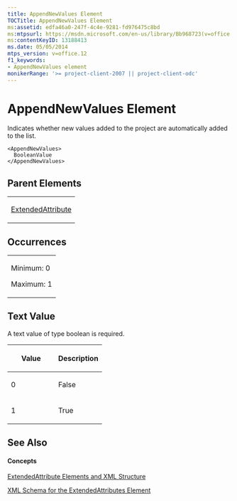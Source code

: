 ```yaml
---
title: AppendNewValues Element
TOCTitle: AppendNewValues Element
ms:assetid: edfa46a0-247f-4c4e-9281-fd976475c8bd
ms:mtpsurl: https://msdn.microsoft.com/en-us/library/Bb968723(v=office.12)
ms:contentKeyID: 13188413
ms.date: 05/05/2014
mtps_version: v=office.12
f1_keywords:
- AppendNewValues element
monikerRange: '>= project-client-2007 || project-client-odc'
---
```


# AppendNewValues Element




Indicates whether new values added to the project are automatically added to the list.

    <AppendNewValues>
      BooleanValue
    </AppendNewValues>

## Parent Elements

<table>
<colgroup>
<col style="width: 100%" />
</colgroup>
<tbody>
<tr class="odd">
<td><p><a href="bb968669(v=office.12).md">ExtendedAttribute</a></p></td>
</tr>
</tbody>
</table>

## Occurrences

<table>
<colgroup>
<col style="width: 100%" />
</colgroup>
<tbody>
<tr class="odd">
<td><p>Minimum: 0</p>
<p>Maximum: 1</p></td>
</tr>
</tbody>
</table>

## Text Value

A text value of type boolean is required.

<table>
<colgroup>
<col style="width: 50%" />
<col style="width: 50%" />
</colgroup>
<thead>
<tr class="header">
<th><p>Value</p></th>
<th><p>Description</p></th>
</tr>
</thead>
<tbody>
<tr class="odd">
<td><p>0</p></td>
<td><p>False</p></td>
</tr>
<tr class="even">
<td><p>1</p></td>
<td><p>True</p></td>
</tr>
</tbody>
</table>

## See Also

#### Concepts

[ExtendedAttribute Elements and XML Structure](extendedattribute-elements-and-xml-structure.md)

[XML Schema for the ExtendedAttributes Element](xml-schema-for-the-extendedattributes-element.md)

